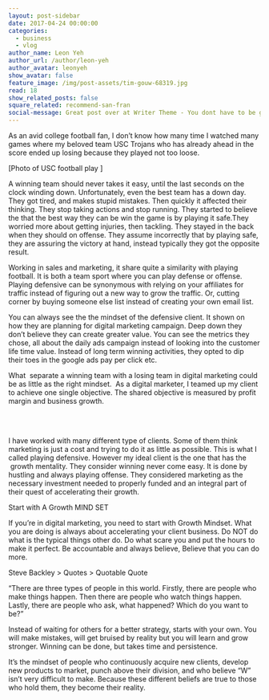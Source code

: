 ```yaml
---
layout: post-sidebar
date: 2017-04-24 00:00:00
categories:
  - business
  - vlog
author_name: Leon Yeh
author_url: /author/leon-yeh
author_avatar: leonyeh
show_avatar: false
feature_image: /img/post-assets/tim-gouw-68319.jpg
read: 18
show_related_posts: false
square_related: recommend-san-fran
social-message: Great post over at Writer Theme - You dont have to be great to get started
---
```



As an avid college football fan, I don’t know how many time I watched many games where my beloved team USC Trojans who has already ahead in the score ended up losing because they played not too loose.

[Photo of USC football play ]

A winning team should never takes it easy, until the last seconds on the clock winding down. Unfortunately, even the best team has a down day. They got tired, and makes stupid mistakes. Then quickly it affected their thinking. They stop taking actions and stop running. They started to believe the that the best way they can be win the game is by playing it safe.They worried more about getting injuries, then tackling. They stayed in the back when they should on offense. They assume incorrectly that by playing safe, they are assuring the victory at hand, instead typically they got the opposite result.

Working in sales and marketing, it share quite a similarity with playing football. It is both a team sport where you can play defense or offense. Playing defensive can be synonymous with relying on your affiliates for traffic instead of figuring out a new way to grow the traffic. Or, cutting corner by buying someone else list instead of creating your own email list.

You can always see the the mindset of the defensive client. It shown on how they are planning for digital marketing campaign. Deep down they don’t believe they can create greater value. You can see the metrics they chose, all about the daily ads campaign instead of looking into the customer life time value. Instead of long term winning activities, they opted to dip their toes in the google ads pay per click etc.

What &nbsp;separate a winning team with a losing team in digital marketing could be as little as the right mindset. &nbsp;As a digital marketer, I teamed up my client to achieve one single objective. The shared objective is measured by profit margin and business growth.

<br>&nbsp;

I have worked with many different type of clients. Some of them think marketing is just a cost and trying to do it as little as possible. This is what I called playing defensive. However my ideal client is the one that has the &nbsp;growth mentality. They consider winning never come easy. It is done by hustling and always playing offense. They considered marketing as the necessary investment needed to properly funded and an integral part of their quest of accelerating their growth.

Start with A Growth MIND SET

If you’re in digital marketing, you need to start with Growth Mindset. What you are doing is always about accelerating your client business. Do NOT do what is the typical things other do. Do what scare you and put the hours to make it perfect. Be accountable and always believe, Believe that you can do more.

Steve Backley &gt; Quotes &gt; Quotable Quote

“There are three types of people in this world. Firstly, there are people who make things happen. Then there are people who watch things happen. Lastly, there are people who ask, what happened? Which do you want to be?”

Instead of waiting for others for a better strategy, starts with your own. You will make mistakes, will get bruised by reality but you will learn and grow stronger. Winning can be done, but takes time and persistence.

It’s the mindset of people who continuously acquire new clients, develop new products to market, punch above their division, and who believe “W” isn’t very difficult to make. Because these different beliefs are true to those who hold them, they become their reality.

<br>&nbsp;